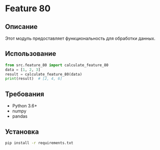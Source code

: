 # Feature 80
## Описание
Этот модуль предоставляет функциональность для обработки данных.
## Использование
```python
from src.feature_80 import calculate_feature_80
data = [1, 2, 3]
result = calculate_feature_80(data)
print(result)  # [2, 4, 6]
```
## Требования
- Python 3.6+
- numpy
- pandas
## Установка
```bash
pip install -r requirements.txt
```